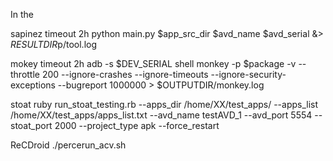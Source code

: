 In the


sapinez
timeout 2h python main.py $app_src_dir $avd_name $avd_serial &> $RESULTDIR$p/tool.log

mokey
timeout 2h adb -s $DEV_SERIAL shell monkey -p $package -v --throttle 200 --ignore-crashes --ignore-timeouts --ignore-security-exceptions --bugreport 1000000 > $OUTPUTDIR/monkey.log

stoat
ruby run_stoat_testing.rb --apps_dir /home/XX/test_apps/ --apps_list /home/XX/test_apps/apps_list.txt --avd_name testAVD_1 --avd_port 5554 --stoat_port 2000 --project_type apk --force_restart 

ReCDroid
./percerun_acv.sh

